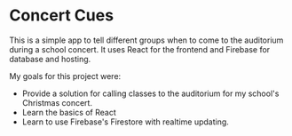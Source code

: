 # Concert Cues
This is a simple app to tell different groups when to come to the auditorium during a school concert. It uses React for the frontend and Firebase for database and hosting. 

My goals for this project were:
- Provide a solution for calling classes to the auditorium for my school's Christmas concert.
- Learn the basics of React
- Learn to use Firebase's Firestore with realtime updating.


